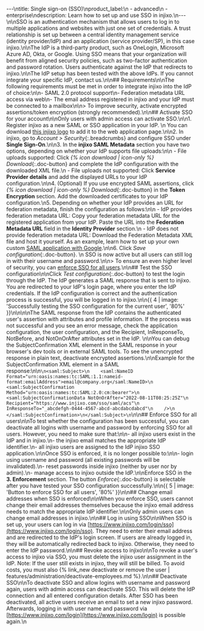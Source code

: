 ---\ntitle: Single sign-on (SSO)\nproduct_label:\n  - advanced\n  - enterprise\ndescription: Learn how to set up and use SSO in injixo.\n---\n\nSSO is an authentication mechanism that allows users to log in to multiple applications and websites with just one set of credentials. A trust relationship is set up between a central identity management service (identity provider/IdP) and an application (service provider/SP), in this case injixo.\n\nThe IdP is a third-party product, such as OneLogin, Microsoft Azure AD, Okta, or Google. Using SSO means that your organization will benefit from aligned security policies, such as two-factor authentication and password rotation. Users authenticate against the IdP that redirects to injixo.\n\nThe IdP setup has been tested with the above IdPs. If you cannot integrate your specific IdP, contact us.\n\n## Requirements\n\nThe following requirements must be met in order to integrate injixo into the IdP of choice:\n\n- SAML 2.0 protocol support\n- Federation metadata URL access via web\n- The email address registered in injixo and your IdP must be connected to a mailbox\n\n> To improve security, activate encrypted assertions/token encryption (strongly recommended).\n\n## Activate SSO for your account\n\nOnly users with admin access can activate SSO.\n\n1. Register injixo as a new SAML or SSO application in your IdP.  \n   You can download [this injixo logo](/assets/img/common/injixo-logo.png) to add it to the web application page.\n\n2. In injixo, go to _Account > Security_{:.breadcrumbs} and configure SSO under **Single Sign-On**.\n\n3. In the **injixo SAML Metadata** section you have two options, depending on whether your IdP supports file uploads:\n\n   - File uploads supported: Click _{% icon download | icon-only %} Download_{:.doc-button} and complete the IdP configuration with the downloaded XML file.\n   - File uploads not supported: Click **Service Provider details** and add the displayed URLs to your IdP configuration.\n\n4. (Optional) If you use encrypted SAML assertions, click _{% icon download | icon-only %} Download_{:.doc-button} in the **Token Encryption** section. Add the downloaded certificates to your IdP configuration.\n5. Depending on whether your IdP provides an URL for federation metadata, finish the configuration as follows:\n\n   - IdP provides federation metadata URL: Copy your federation metadata URL for the registered application from your IdP. Paste the URL into the **Federation Metadata URL** field in the **Identity Provider** section.\n   - IdP does not provide federation metadata URL: Download the Federation Metadata XML file and host it yourself. As an example, learn how to set up your own custom [SAML application with Google](https://support.google.com/a/answer/6087519?hl=en).\n\n6. Click _Save configuration_{:.doc-button}.  \n   SSO is now active but all users can still log in with their username and password.\n\n> To ensure an even higher level of security, you can [enforce SSO for all users](#enforce-sso-for-all-users).\n\n## Test the SSO configuration\n\nClick _Test configuration_{:.doc-button} to test the login through the IdP. The IdP generates a SAML response that is sent to injixo. You are redirected to your IdP's login page, where you enter the IdP credentials. If the IdP configuration is correct and the authentication process is successful, you will be logged in to injixo.\n\n{{ 4 | image: 'Successfully testing the SSO configuration for the current user', '80%' }}\n\n<!-- A valid SubjectConfirmation was not found on this Response in our internal server logs -->\n\nThe SAML response from the IdP contains the authenticated user's assertion with attributes and profile information. If the process was not successful and you see an error message, check the application configuration, the user configuration, and the Recipient, InResponseTo, NotBefore, and NotOnOrAfter attributes set in the IdP. \n\nYou can debug the SubjectConfirmation XML element in the SAML response in your browser's dev tools or in external SAML tools. To see the unencrypted response in plain text, deactivate encrypted assertions.\n\nExample for the SubjectConfirmation XML element in a SAML response:\n\n```\n<saml:Subject>\n    <saml:NameID Format="urn:oasis:names:tc:SAML:1.1:nameid-format:emailAddress">email@company.org</saml:NameID>\n    <saml:SubjectConfirmation Method="urn:oasis:names:tc:SAML:2.0:cm:bearer">\n        <saml:SubjectConfirmationData NotOnOrAfter="2022-08-11T08:25:25Z"\n            Recipient="https://www.injixo.com/sso/saml/acs"\n            InResponseTo="_abcdefgh-0444-4567-abcd-abcdabcdabcd"\n    />\n    </saml:SubjectConfirmation>\n</saml:Subject>\n```\n\n## Enforce SSO for all users\n\nTo test whether the configuration has been successful, you can deactivate all logins with username and password by enforcing SSO for all users. However, you need to make sure that:\n\n- all injixo users exist in the IdP and in injixo.\n- the injixo email matches the appropriate IdP identifier.\n- all injixo users are assigned to the IdP injixo SSO application.\n\nOnce SSO is enforced, it is no longer possible to:\n\n- login using username and password (all existing passwords will be invalidated).\n- reset passwords inside injixo (neither by user nor by admin).\n- manage access to injixo outside the IdP.\n\nEnforce SSO in the **3. Enforcement** section. The button _Enforce_{:.doc-button} is selectable after you have tested your SSO configuration successfully.\n\n{{ 5 | image: 'Button to enforce SSO for all users', '80%' }}\n\n## Change email addresses when SSO is enforced\n\nWhen you enforce SSO, users cannot change their email addresses themselves because the injixo email address needs to match the appropriate IdP identifier.\n\nOnly admin users can change email addresses in injixo.\n\n## Log in using SSO\n\nWhen SSO is set up, your users can log in via [https://www.injixo.com/login/sso](https://www.injixo.com/login/sso). They need to enter their email address and are redirected to the IdP's login screen. If users are already logged in, they will be automatically redirected back to injixo. Otherwise, they need to enter the IdP password.\n\n## Revoke access to injixo\n\nTo revoke a user's access to injixo via SSO, you must delete the injixo user assignment in the IdP. Note: If the user still exists in injixo, they will still be billed. To avoid costs, you must also {% link_new deactivate or remove the user | features/administration/deactivate-employees.md %}.\n\n## Deactivate SSO\n\nTo deactivate SSO and allow logins with username and password again, users with admin access can deactivate SSO. This will delete the IdP connection and all entered configuration details. After SSO has been deactivated, all active users receive an email to set a new injixo password. Afterwards, logging in with user name and password via [https://www.injixo.com/login](https://www.injixo.com/login) is possible again.\n